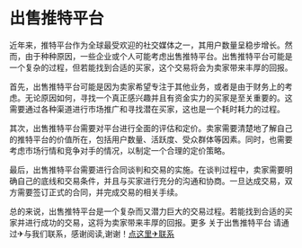 # 出售推特平台

近年来，推特平台作为全球最受欢迎的社交媒体之一，其用户数量呈稳步增长。然而，由于种种原因，一些企业或个人可能考虑出售推特平台。出售推特平台可能是一个复杂的过程，但若能找到合适的买家，这个交易将会为卖家带来丰厚的回报。

首先，出售推特平台可能是因为卖家希望专注于其他业务，或者是由于财务上的考虑。无论原因如何，寻找一个真正感兴趣并且有资金实力的买家是至关重要的。这需要通过各种渠道进行市场推广和寻找潜在买家，这也是一个耗时耗力的过程。

其次，出售推特平台需要对平台进行全面的评估和定价。卖家需要清楚地了解自己的推特平台的价值所在，包括用户数量、活跃度、受众群体等因素。同时，也需要考虑市场行情和竞争对手的情况，以制定一个合理的定价策略。

最后，出售推特平台需要进行合同谈判和交易的实施。在谈判过程中，卖家需要明确自己的底线和交易条件，并且与买家进行充分的沟通和协商。一旦达成交易，双方需要签订正式的合同，并完成交易的相关手续。

总的来说，出售推特平台是一个复杂而又潜力巨大的交易过程。若能找到合适的买家并进行成功的交易，这将为卖家带来丰厚的回报。更多 关于出售推特平台 请通过✈与我们联系，感谢阅读,谢谢！[点这里✈联系](https://w.k02.cc)